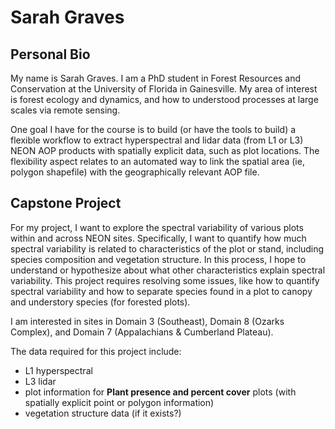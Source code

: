# Sarah Graves

## Personal Bio

My name is Sarah Graves. I am a PhD student in Forest Resources and Conservation at the University of Florida in Gainesville. My area of interest is forest ecology and dynamics, and how to understood processes at large scales via remote sensing.

One goal I have for the course is to build (or have the tools to build) a flexible workflow to extract hyperspectral and lidar data (from L1 or L3) NEON AOP products with spatially explicit data, such as plot locations. The flexibility aspect relates to an automated way to link the spatial area (ie, polygon shapefile) with the geographically relevant AOP file.


## Capstone Project

For my project, I want to explore the spectral variability of various plots within and across NEON sites. Specifically, I want to quantify how much spectral variability is related to characteristics of the plot or stand, including species composition and vegetation structure. In this process, I hope to understand or hypothesize about what other characteristics explain spectral variability. This project requires resolving some issues, like how to quantify spectral variability and how to separate species found in a plot to canopy and understory species (for forested plots).

I am interested in sites in Domain 3 (Southeast), Domain 8 (Ozarks Complex), and Domain  7 (Appalachians & Cumberland Plateau).

The data required for this project include:
* L1 hyperspectral
* L3 lidar
* plot information for **Plant presence and percent cover** plots (with spatially explicit point or polygon information)
* vegetation structure data (if it exists?)
